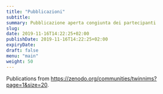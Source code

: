 ```yaml
---
title: "Pubblicazioni"
subtitle:
summary: Pubblicazione aperta congiunta dei partecipanti
slug:
date: 2019-11-16T14:22:25+02:00
publishDate: 2019-11-16T14:22:25+02:00
expiryDate: 
draft: false
menu: "main"
weight: 50
---
```


Publications from https://zenodo.org/communities/twinnims?page=1&size=20.
